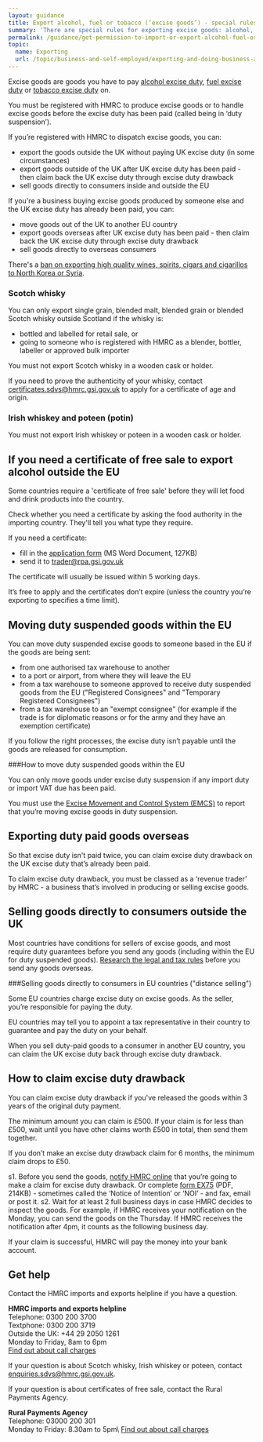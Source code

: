 ```yaml
---
layout: guidance
title: Export alcohol, fuel or tobacco (‘excise goods’) - special rules
summary: 'There are special rules for exporting excise goods: alcohol, fuel or tobacco.'
permalink: /guidance/get-permission-to-import-or-export-alcohol-fuel-or-tobacco-excise-goods.html
topic:
  name: Exporting
  url: /topic/business-and-self-employed/exporting-and-doing-business-abroad.html
---
```


Excise goods are goods you have to pay [alcohol excise duty](https://govuk-import-export.herokuapp.com/topic/business-tax/alcohol-duties), [fuel excise duty](https://govuk-import-export.herokuapp.com/topic/business-tax/fuel-duty) or [tobacco excise duty](https://govuk-import-export.herokuapp.com/topic/business-tax/tobacco-products-duty) on.


You must be registered with HMRC to produce excise goods or to handle excise goods before the excise duty has been paid (called being in ‘duty suspension’).


If you’re registered with HMRC to dispatch excise goods, you can:


- export the goods outside the UK without paying UK excise duty (in some circumstances)
- export goods outside of the UK  after UK excise duty has been paid - then claim back the UK excise duty through excise duty drawback
- sell goods directly to consumers inside and outside the EU


If you're a business buying excise goods produced by someone else and the UK excise duty has already been paid, you can:


- move goods out of the UK to another EU country
- export goods overseas after UK excise duty has been paid - then claim back the UK excise duty through excise duty drawback
- sell goods directly to overseas consumers


There's a [ban on exporting high quality wines, spirits, cigars and cigarillos to North Korea or Syria](/guidance/exporting-luxury-goods-north-korea.html).


### Scotch whisky


You can only export single grain, blended malt, blended grain or blended Scotch whisky outside Scotland if the whisky is:


- bottled and labelled for retail sale, or
- going to someone who is registered with HMRC as a blender, bottler, labeller or approved bulk importer


You must not export Scotch whisky in a wooden cask or holder.


If you need to prove the authenticity of your whisky, contact <certificates.sdvs@hmrc.gsi.gov.uk> to apply for a certificate of age and origin.


### Irish whiskey and poteen (potin)


You must not export Irish whiskey or poteen in a wooden cask or holder.


## If you need a certificate of free sale to export alcohol outside the EU

Some countries require a 'certificate of free sale' before they will let food and drink products into the country.

Check whether you need a certificate by asking the food authority in the importing country. They'll tell you what type they require.

If you need a certificate:

- fill in the [application form](https://www.gov.uk/government/uploads/system/uploads/attachment_data/file/484867/COFSApplicationExportNonEU_v2.0.doc) (MS Word Document, 127KB)
- send it to <trader@rpa.gsi.gov.uk>
 
The certificate will usually be issued within 5 working days.

It’s free to apply and the certificates don’t expire (unless the country you’re exporting to specifies a time limit).

## Moving duty suspended goods within the EU

You can move duty suspended excise goods to someone based in the EU if the goods are being sent:

- from one authorised tax warehouse to another
- to a port or airport, from where they will leave the EU
- from a tax warehouse to someone approved to receive duty suspended goods from the EU ("Registered Consignees" and "Temporary Registered Consignees")
- from a tax warehouse to an "exempt consignee" (for example if the trade is for diplomatic reasons or for the army and they have an exemption certificate)

If you follow the right processes, the excise duty isn’t payable until the goods are released for consumption.

###How to move duty suspended goods within the EU

You can only move goods under excise duty suspension if any import duty or import VAT due has been paid.

You must use the [Excise Movement and Control System (EMCS)](https://www.gov.uk/guidance/excise-movement-and-control-system-how-to-register-and-use) to report that you’re moving excise goods in duty suspension.

## Exporting duty paid goods overseas

So that excise duty isn't paid twice, you can claim excise duty drawback on the UK excise duty that’s already been paid.

To claim excise duty drawback, you must be classed as a ‘revenue trader’ by HMRC - a business that’s involved in producing or selling excise goods. 

## Selling goods directly to consumers outside the UK

Most countries have conditions for sellers of excise goods, and most require duty guarantees before you send any goods (including within the EU for duty suspended goods). [Research the legal and tax rules](https://govuk-import-export.herokuapp.com/answer/choosing-export-market-ukti-experimental-sg.html) before you send any goods overseas.

###Selling goods directly to consumers in EU countries ("distance selling")

Some EU countries charge excise duty on excise goods. As the seller, you’re responsible for paying the duty.

EU countries may tell you to appoint a tax representative in their country to guarantee and pay the duty on your behalf.

When you sell duty-paid goods  to a consumer in another EU country, you can claim the UK excise duty back through excise duty drawback.

## How to claim excise duty drawback

You can claim excise duty drawback if you've released the goods within 3 years of the original duty payment.

The minimum amount you can claim is £500. If your claim is for less than £500, wait until you have other claims worth £500 in total, then send them together.

If you don’t make an excise duty drawback claim for 6 months, the minimum claim drops to £50.

s1. Before you send the goods, [notify HMRC online](https://www.tax.service.gov.uk/forms/form/notice-of-intention-to-claim-drawback/new) that you’re going to make a claim for excise duty drawback. Or complete [form EX75](https://www.gov.uk/government/uploads/system/uploads/attachment_data/file/374377/ex75.pdf) (PDF, 214KB) - sometimes called the ‘Notice of Intention’ or ‘NOI’ - and fax, email or post it.
s2. Wait for at least 2 full business days in case HMRC decides to inspect the goods. For example, if HMRC receives your notification on the Monday, you can send the goods on the Thursday. If HMRC receives the notification after 4pm, it counts as the following business day.

If your claim is successful, HMRC will pay the money into your bank account.

## Get help

Contact the HMRC imports and exports helpline if you have a question.

**HMRC imports and exports helpline**  
Telephone: 0300 200 3700  
Textphone: 0300 200 3719  
Outside the UK: +44 29 2050 1261  
Monday to Friday, 8am to 6pm  
[Find out about call charges](/call-charges)  


If your question is about Scotch whisky, Irish whiskey or poteen, contact [enquiries.sdvs@hmrc.gsi.gov.uk](mailto:enquiries.sdvs@hmrc.gsi.gov.uk).


If your question is about certificates of free sale, contact the Rural Payments Agency.


**Rural Payments Agency**         
Telephone: 03000 200 301  
Monday to Friday: 8.30am to 5pm\\
[Find out about call charges](/call-charges)  
